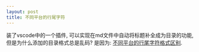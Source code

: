 ```yaml
---
layout: post
title: 不同平台的行尾字符
---
```


装了vscode中的一个插件, 可以实现在md文件中自动将标题补全成为目录的功能, 但是为什么添加的目录格式总是乱码? 是因为: [不同平台的行尾字符格式区别](https://blog.csdn.net/u014171091/article/details/89629634).


